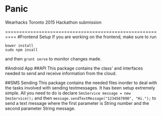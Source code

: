 # Panic
Wearhacks Toronto 2015 Hackathon submission

==========================================================
#Frontend Setup
If you are working on the frontend, make sure to run 

```
bower install
sudo npm insall
```
and then `grunt serve` to monitor changes made.

#Android App
##API
This package contains the class' and interfaces needed to send and receive information from the cloud.


##SMS Sending
This package contains the needed files inorder to deal with the tasks involved with sending textmessages.
It has been setup extremely simple.
All you need to do is declare `SmsService message = new SmsService();` 
and then `message.sendTextMessage("1234567890", "Hi.");` to send a text message where the first parameter is String number and the second parameter String message.
